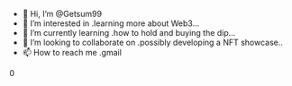 - 👋 Hi, I’m @Getsum99
- 👀 I’m interested in .learning more about Web3...
- 🌱 I’m currently learning .how to hold and buying the dip...
- 💞️ I’m looking to collaborate on .possibly developing a NFT showcase..
- 📫 How to reach me .gmail 

<!---
Getsum99/Getsum99 is a ✨ special ✨ repository because its `README.md` (this file) appears on your GitHub profile.
You can click the Preview link to take a look at your changes.
--->0
